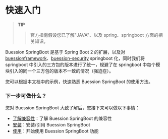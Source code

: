 # 快速入门


> **TIP**
>> 官方指南假设您已了解"JAVA"、以及 spring、springboot 方面的相关知识。

Buession SpringBoot 是基于 Spring Boot 2 的扩展，以及对 [buessionframework](https://www.buession.com/)、[buession-security](https://security.buession.com/) springboot 化，同时我们将 springboot 中引入的三方包的版本进行了统一，规避了在 springboot 中每个模块引入的同一个三方包的版本不一致的情况（强迫症）。


您可以根据本文档中的示例，快速熟悉 Buession SpringBoot 的使用方法。


### 下一步可做什么？
您对 Buession SpringBoot 大致了解后，您接下来可以做以下事情：
* [了解兼容性](/docs/requirement.html#环境要求)：了解 Buession SpringBoot 的兼容性
* [安装](/docs/installation.html)：安装/引用 Buession SpringBoot
* [使用](/manual/)：开始使用 Buession SpringBoot 功能